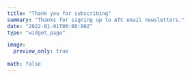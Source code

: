 ```yaml
---
title: "Thank you for subscribing" 
summary: "Thanks for signing up to ATC email newsletters." 
date: "2022-01-01T00:00:00Z" 
type: "widget_page" 

image:
  preview_only: true
  
math: false
---
```




